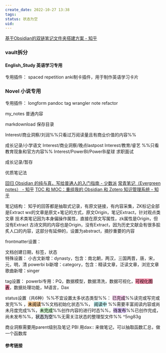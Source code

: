 ```yaml
---
create_date: 2022-10-27 13:38
tags: 
status: 状态为空 
uid: 
---
```



[基于Obsidian的双链笔记文件夹搭建方案 - 知乎](https://zhuanlan.zhihu.com/p/548998218)

### vault拆分

#### English_Study 英语学习专用

专用插件：
spaced repetition anki制卡插件，用于制作英语学习卡片

### Novel 小说专用

专用插件：
longform
pandoc
tag wrangler
note refactor

my_notes 普通内容


markdownload 保存目录


Interest/商业洞察/刘润%%只看过万阅读量且有商业价值的内容%%

成长记录/小学语文
Interest/商业洞察/晚点lastpost
Interest/教育/睿艺 %%只看教育现象和官方内容%%
Interest/PowerBI/PowerBi星球
求职面试

成长记录/暂存

优质笔记法

[回归 Obsidian 的纯与真，写给普通人的入门指南 - 少数派](http://ios.zoopda.com/post/72697)
[常青笔记（Evergreen notes） - 知乎](https://zhuanlan.zhihu.com/p/416319260)
[TOC 和 MOC：重组我的 Obsidian 和 Zotero 知识管理系统 - 知乎](https://zhuanlan.zhihu.com/p/374178962)

笔记结构：
知乎的回答都是抽取式记录，有原文链接，有内容采集，ZK标记全部是Extract
wx的文章是原文+笔记的方式，原文Origin，笔记Extract，针对观点类文章
技术类笔记因为本身偏操作属性，直接在原文写属性，zk属性是Origin，但没有Extract
古诗文网的内容也是Origin，没有Extract，因为历史文献会有很多脍炙人口的内容，这部分有延伸的，设置为abstract，摘抄重要的内容


frontmatter设置：

文档创建日期，标签，状态  
	特殊设置：
		小古文新增：dynasty，包含：南北朝，两汉，三国两晋，唐，宋，元，明，清
		powerbi bi新增：category，包含：精读文章，泛读文章，浏览文章
		歌曲新增：singer

tag设置：
	powerbi专用：PQ，数据模型，数据清洗，数据可视化，<mark style="background: #FF5582A6;">可视化图表</mark>，数据处理功能，M语言，Dax 

status设置（共6种）%%不宜设置太多状态类型%%：
<mark style="background: #FFB8EBA6;">已完成</mark>%%读完或写完或发完%% ，<mark style="background: #FFB86CA6;">未阅读</mark>%%文档初始化状态%%， <mark style="background: #ABF7F7A6;">阅读中</mark> %%需要丰富阅读内容或尚未月度完成%%，<mark style="background: #BBFABBA6;">未完成</mark>%%创作内容的进行时态%%，<mark style="background: #D2B3FFA6;">待发布</mark>%%已创作完成，尚未发布%%，<mark style="background: #CACFD9A6;">状态为空</mark>%%无需关注状态的整理型文件%%   ^5ng83g

商业洞察需要用parent级别及笔记
PBI 用dax:: 来做笔记，可以抽取函数汇总，做一个函数库

#### 参考链接

